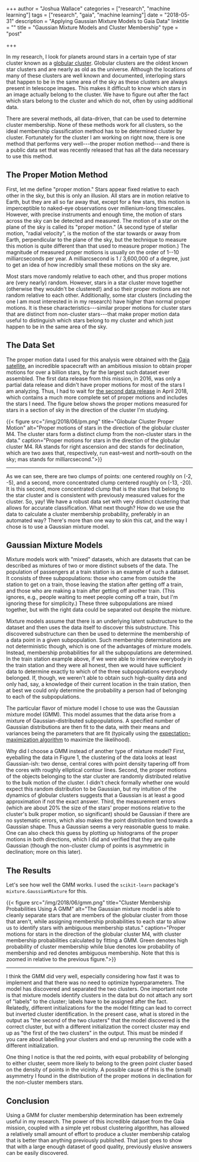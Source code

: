 +++
author = "Joshua Wallace"
categories = ["research", "machine learning"]
tags = ["research", "gaia", "machine learning"]
date = "2018-05-31"
description = "Applying Gaussian Mixture Models to Gaia Data"
linktitle = ""
title = "Gaussian Mixture Models and Cluster Membership"
type = "post"

+++

In my research, I look for planets around stars in a certain type of star cluster known as a [globular cluster](https://en.wikipedia.org/wiki/Globular_cluster). Globular clusters are the oldest known star clusters and are nearly as old as the universe.  Although the locations of many of these clusters are well known and documented, interloping stars that happen to be in the same area of the sky as these clusters are always present in telescope images.  This makes it difficult to know which stars in an image actually belong to the cluster.  We have to figure out after the fact which stars belong to the cluster and which do not, often by using additional data.

There are several methods, all data-driven, that can be used to determine cluster membership.  None of these methods work for all clusters, so the ideal membership classification method has to be determined cluster by cluster.  Fortunately for the cluster I am working on right now, there is one method that performs very well---the proper motion method---and there is a public data set that was recently released that has all the data necessary to use this method.

## The Proper Motion Method

First, let me define "proper motion."  Stars appear fixed relative to each other in the sky, but this is only an illusion.  All stars are in motion relative to Earth, but they are all so far away that, except for a few stars, this motion is imperceptible to naked-eye observations over millenium-long timescales.  However, with precise instruments and enough time, the motion of stars across the sky can be detected and measured.  The motion of a star on the plane of the sky is called its "proper motion."  (A second type of stellar motion, "radial velocity", is the motion of the star towards or away from Earth, perpendicular to the plane of the sky, but the technique to measure this motion is quite different than that used to measure proper motion.)  The magnitude of measured proper motions is usually on the order of 1--10 milliarcseconds per year.  A milliarcsecond is 1 / 3,600,000 of a degree, just to get an idea of how incredibly small these motions on the sky are.

Most stars move randomly relative to each other, and thus proper motions are (very nearly) random.  However, stars in a star cluster move together (otherwise they wouldn't be clustered!) and so their proper motions are not random relative to each other.  Additionally, some star clusters (including the one I am most interested in in my research) have higher than normal proper motions.  It is these characteristics---similar proper motions for cluster stars that are distinct from non-cluster stars---that make proper motion data useful to distinguish which stars belong to my cluster and which just happen to be in the same area of the sky.


## The Data Set

The proper motion data I used for this analysis were obtained with the [Gaia satellite](http://sci.esa.int/gaia/), an incredible spacecraft with an ambitious mission to obtain proper motions for over a billion stars, by far the largest such dataset ever assembled.  The first data release from this mission, in 2016, was only a partial data release and didn't have proper motions for most of the stars I am analyzing.  Thus, I had to wait for [the second data release](https://gea.esac.esa.int/archive/) in April 2018, which contains a much more complete set of proper motions and includes the stars I need.  The figure below shows the proper motions measured for stars in a section of sky in the direction of the cluster I'm studying.

{{< figure src="/img/2018/06/pm.png" title="Globular Cluster Proper Motion" 
    alt="Proper motions of stars in the direction of the globular cluster M4.  The cluster stars form a distinct clump from the non-cluster stars in the data." 
    caption="Proper motions for stars in the direction of the globular cluster M4.  RA stands for right ascension and dec stands for declination, which are two axes that, respectively, run east–west and north–south on the sky;  mas stands for milliarcsecond.">}}

---

As we can see, there are two clumps of points: one centered roughly on (-2, -5), and a second, more concentrated clump centered roughly on (-13, -20). It is this second, more concentrated clump that is the stars that belong to the star cluster and is consistent with previously measured values for the cluster.  So, yay!  We have a robust data set with very distinct clustering that allows for accurate classification.  What next though?  How do we use the data to calculate a cluster membership probability, preferably in an automated way?  There's more than one way to skin this cat,  and the way I chose is to use a Gaussian mixture model.


## Gaussian Mixture Models

Mixture models work with "mixed" datasets, which are datasets that can be described as mixtures of two or more distinct subsets of the data.  The population of passengers at a train station is an example of such a dataset. It consists of three subpopulations: those who came from outside the station to get on a train, those leaving the station after getting off a train, and those who are making a train after getting off another train.  (This ignores, e.g., people waiting to meet people coming off a train, but I'm ignoring these for simplicity.) These three subpopulations are mixed together, but with the right data could be separated out despite the mixture.

Mixture models assume that there is an underlying latent substructure to the dataset and then uses the data itself to discover this substructure.  This discovered substructure can then be used to determine the membership of a data point in a given subpopulation.  Such membership determinations are not deterministic though, which is one of the advantages of mixture models.  Instead, membership probabilities for all the subpopulations are determined. In the train station example above, if we were able to interview everybody in the train station and they were all honest, then we would have sufficient data to determine exactly to which of the three subpopulations everybody belonged.  If, though, we weren't able to obtain such high-quality data and only had, say, a knowledge of their current location in the train station, then at best we could only determine the probability a person had of belonging to each of the subpopulations.

The particular flavor of mixture model I chose to use was the Gaussian mixture model (GMM). This model assumes that the data arise from a mixture of Gaussian-distributed subpopulations.  A specified number of Gaussian distributions are then fit to the data, with their means and variances being the parameters that are fit (typically using the [expectation-maximization algorithm](https://en.wikipedia.org/wiki/Expectation%E2%80%93maximization_algorithm) to maximize the likelihood).

Why did I choose a GMM instead of another type of mixture model?  First, eyeballing the data in Figure 1, the clustering of the data looks at least Gaussian-ish: two dense, central cores with point density tapering off from the cores with roughly elliptical contour lines. Second, the proper motions of the objects belonging to the star cluster are randomly distributed relative to the bulk motion of the cluster.  I didn't check formally whether one would expect this random distribution to be Gaussian, but my intuition of the dynamics of globular clusters suggests that a Gaussian is at least a good approximation if not the exact answer.  Third, the measurement errors (which are about 20% the size of the stars' proper motions relative to the cluster's bulk proper motion, so significant) should be Gaussian if there are no systematic errors, which also makes the point distribution tend towards a Gaussian shape.  Thus a Gaussian seems a very reasonable guess to make.  One can also check this guess by plotting up histograms of the proper motions in both directions, which I did and verified that they are quite Gaussian (though the non-cluster clump of points is asymmetric in declination; more on this later).

## The Results

Let's see how well the GMM works.  I used the `scikit-learn` package's `mixture.GaussianMixture` for this.

{{< figure src="/img/2018/06/gmm.png" title="Cluster Membership Probabilities Using A GMM" 
    alt="The Gaussian mixture model is able to cleanly separate stars that are members of the globular cluster from those that aren't, while assigning membership probabilities to each star to allow us to identify stars with ambiguous membership status." 
    caption="Proper motions for stars in the direction of the globular cluster M4, with cluster membership probabilities calculated by fitting a GMM.  Green denotes high probability of cluster membership while blue denotes low probability of membership and red denotes ambiguous membership. Note that this is zoomed in relative to the previous figure.">}}

---

I think the GMM did very well, especially considering how fast it was to implement and that there was no need to optimize hyperparameters.  The model has discovered and separated the two clusters. One important note is that mixture models identify clusters in the data but do not attach any sort of "labels" to the cluster; labels have to be assigned after the fact.  Relatedly, different initializations for the the model fitting can lead to correct but inverted cluster identification.  In the present case, what is stored in the output as "the second of the two clusters" that the model discovered is the correct cluster, but with a different initialization the correct cluster may end up as "the first of the two clusters" in the output.  This must be minded if you care about labelling your clusters and end up rerunning the code with a different initialization. 

One thing I notice is that the red points, with equal probability of belonging to either cluster, seem more likely to belong to the green point cluster based on the density of points in the vicinity.  A possible cause of this is the (small) asymmetry I found in the distribution of the proper motions in declination for the non-cluster members stars.

## Conclusion

Using a GMM for cluster membership determination has been extremely useful in my research.  The power of this incredible dataset from the Gaia mission, coupled with a simple yet robust clustering algorithm, has allowed a relatively small amount of effort to produce a cluster membership catalog that is better than anything previously published.  That just goes to show that with a large enough dataset of good quality, previously elusive answers can be easily discovered.
